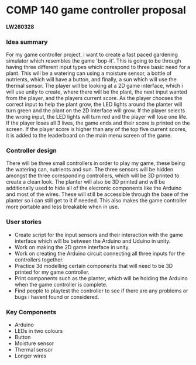 # **COMP 140 game controller proposal** 

#### **LW260328**



### Idea summary
For my game controller project, i want to create a fast paced gardening simulator which resembles the game 'bop-it'. This is going to be through having three different input types which corespond to three basic need for a plant. This will be a watering can using a moisture sensor, a bottle of nutrients, which will have a button, and finally, a sun which will use the thermal sensor. The player will be looking at a 2D game interface, which i will use unity to create, where there will be the plant, the next input wanted from the player, and the players current score. As the player chooses the correct input to help the plant grow, the LED lights around the planter will turn green and the plant on the 2D interface will grow. If the player selects the wrong input, the LED lights will turn red and the player will lose one life. If the player loses all 3 lives, the game ends and their score is printed on the screen. If the player score is higher than any of the top five current scores, it is added to the leaderboard on the main menu screen of the game.


### Controller design
There will be three small controllers in order to play my game, these being the watering can, nutrients and sun. The three sensors will be hidden amongst the three coresponding controllers, which will be 3D printed to create a clean look. The planter will also be 3D printed and will be additionally used to hide all of the elecronic components like the Arduino and most of the wires. These will still be accessible through the base of the planter so i can still get to it if needed. This also makes the game controller more portable and less breakable when in use.


### User stories
+ Create script for the input sensors and their interaction with the game interface which will be between the Arduino and Uduino in unity.
+ Work on making the 2D game interface in unity.
+ Work on creating the Arduino circuit connecting all three inputs for the controllers together.
+ Practice 3d modelling certain components that will need to be 3D printed for my game controller.
+ Print components such as the planter, which will be holding the Arduino when the game controller is complete.
+ Find people to playtest the controller to see if there are any problems or bugs i havent found or considered.


### Key Components
+ Arduino
+ LEDs in two colours
+ Button
+ Moisture sensor 
+ Thermal sensor 
+ Longer wires





